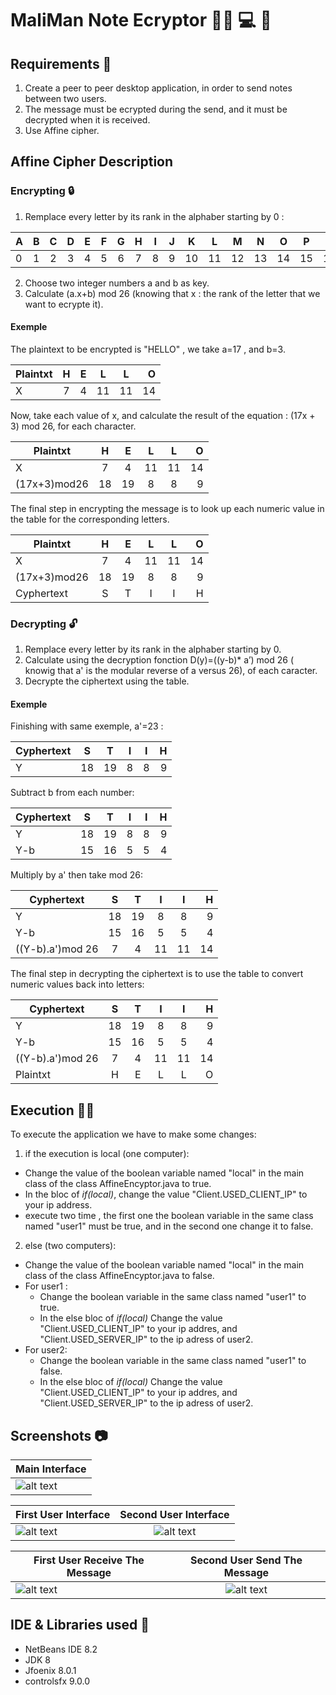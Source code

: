 # MaliMan Note Ecryptor 👩‍🎓 💻 🔑 

 ## Requirements 📃
 1. Create a peer to peer desktop application, in order to send notes between two users. 
 2. The message must be ecrypted during the send, and it must be decrypted when it is received.
 3. Use Affine cipher.
 
 ## Affine Cipher Description
 
  ### Encrypting 🔒
  
   1. Remplace every letter by its rank in the alphaber starting by 0 :
   
| A | B | C | D | E | F | G | H | I | J | K | L | M | N | O | P | Q | R | S | T | U | V | W | X | Y | Z |
| -- |:--:|:--:|:--:|:--:|:--:|:--:|:--:|:--:|:--:|:--:|:--:|:--:|:--:|:--:|:--:|:--:|:--:|:--:|:--:|:--:|:--:|:--:|:--:|:--:| --:|
| 0 | 1 | 2 | 3 | 4 | 5 | 6 | 7 | 8 | 9 | 10 | 11 | 12 | 13 | 14 | 15 | 16 | 17 | 18 | 19 | 20 | 21 | 22 | 23 | 24 | 25 | 26 |

  2. Choose two integer numbers a and b as key. 
  3. Calculate (a.x+b) mod 26 (knowing that x : the rank of the letter that we want to ecrypte it).
  
  #### Exemple
  
  The plaintext to be encrypted is "HELLO" , we take a=17 , and b=3.
  
  | Plaintxt | H | E | L | L | O |
  | ------- |:--:|:--:|:--:|:--:| --:|
  | X | 7 | 4 | 11 | 11 | 14 |
  
  Now, take each value of x, and calculate the result of the equation : (17x + 3) mod 26, for each character.
  
  | Plaintxt | H | E | L | L | O |
  | ------- |:--:|:--:|:--:|:--:| --:|
  | X | 7 | 4 | 11 | 11 | 14 |
  | (17x+3)mod26 | 18 | 19 | 8 | 8 | 9 |
  
  The final step in encrypting the message is to look up each numeric value in the table for the corresponding letters.
  
  | Plaintxt | H | E | L | L | O |
  | ------- |:--:|:--:|:--:|:--:| --:|
  | X | 7 | 4 | 11 | 11 | 14 |
  | (17x+3)mod26 | 18 | 19 | 8 | 8 | 9 |
  | Cyphertext | S | T | I | I | H |
  
  
  ### Decrypting 🔓
  
   1. Remplace every letter by its rank in the alphaber starting by 0.
   2. Calculate using the decryption fonction D(y)=((y-b)* a’) mod 26 ( knowig that a' is the modular reverse of a versus 26), of each caracter.
   3. Decrypte the ciphertext using the table.


  #### Exemple
  
  Finishing with same exemple, a'=23 :
  
  | Cyphertext | S | T | I | I | H |
  | ------- |:--:|:--:|:--:|:--:| --:|
  | Y | 18 | 19 | 8 | 8 | 9 |
  
  Subtract b from each number:
  
  | Cyphertext | S | T | I | I | H |
  | ------- |:--:|:--:|:--:|:--:| --:|
  | Y | 18 | 19 | 8 | 8 | 9 |
  | Y-b | 15 | 16 | 5 | 5 | 4 |
  
  Multiply by a' then take mod 26:
  
  | Cyphertext | S | T | I | I | H |
  | ------- |:--:|:--:|:--:|:--:| --:|
  | Y | 18 | 19 | 8 | 8 | 9 |
  | Y-b | 15 | 16 | 5 | 5 | 4 |
  | ((Y-b).a')mod 26 | 7 | 4 | 11 | 11 | 14 |
  
  The final step in decrypting the ciphertext is to use the table to convert numeric values back into letters:
  
  | Cyphertext | S | T | I | I | H |
  | ------- |:--:|:--:|:--:|:--:| --:|
  | Y | 18 | 19 | 8 | 8 | 9 |
  | Y-b | 15 | 16 | 5 | 5 | 4 |
  | ((Y-b).a')mod 26 | 7 | 4 | 11 | 11 | 14 |
  | Plaintxt | H | E | L | L | O |
 
 ## Execution 🔌🔨
 
 To execute the application we have to make some changes:
 1. if the execution is local (one computer):
   * Change the value of the boolean variable named "local" in the main class of the class AffineEncyptor.java to true.
   * In the bloc of *if(local)*, change the value "Client.USED_CLIENT_IP" to your ip address.
   * execute two time , the first one the boolean variable in the same class named "user1" must be true, and in the second one change it to false.
   
 2. else (two computers):
   * Change the value of the boolean variable named "local" in the main class of the class AffineEncyptor.java to false.
   * For user1 :
     * Change the boolean variable in the same class named "user1" to true.
     * In the else bloc of *if(local)* Change the value "Client.USED_CLIENT_IP" to your ip addres, and "Client.USED_SERVER_IP" to the ip adress of user2.
   * For user2:
     * Change the boolean variable in the same class named "user1" to false.
     * In the else bloc of *if(local)* Change the value "Client.USED_CLIENT_IP" to your ip addres, and "Client.USED_SERVER_IP" to the ip adress of user2.
   
 ## Screenshots  	📷
 
| Main Interface |
| ------------- |
|![alt text](https://github.com/madenemalika/Affine-Encryption/blob/master/AffineEncryption/src/Screenshots/main%20page.PNG "Welcome interface" )|


| First User Interface | Second User Interface |
| ------------- |:-------------:|
| ![alt text](https://github.com/madenemalika/Affine-Encryption/blob/master/AffineEncryption/src/Screenshots/user%201.PNG "First User Interface" ) | ![alt text](https://github.com/madenemalika/Affine-Encryption/blob/master/AffineEncryption/src/Screenshots/user%202.PNG "Second User Interface" ) |

| First User Receive The Message | Second User Send The Message |
| ------------- |:-------------:|
| ![alt text](https://github.com/madenemalika/Affine-Encryption/blob/master/AffineEncryption/src/Screenshots/user%202%20get%20the%20msg.PNG "msg recieved" ) | ![alt text](https://github.com/madenemalika/Affine-Encryption/blob/master/AffineEncryption/src/Screenshots/user%201%20with%20msg.PNG "msg sended" ) |
 
 ## IDE & Libraries used 🔧
 
 * NetBeans IDE 8.2
 * JDK 8
 * Jfoenix 8.0.1
 * controlsfx 9.0.0
